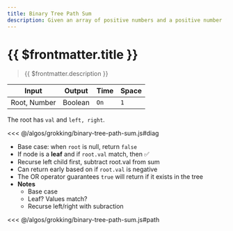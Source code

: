 ```yaml
---
title: Binary Tree Path Sum
description: Given an array of positive numbers and a positive number ‘k,’ find the maximum sum of any contiguous subarray of size ‘k’.
---
```


# {{ $frontmatter.title }}

> {{ $frontmatter.description }}

| Input        | Output  | Time | Space |
| ------------ | ------- | ---- | ----- |
| Root, Number | Boolean | `On` | `1`   |

The root has `val` and `left, right`.

<<< @/algos/grokking/binary-tree-path-sum.js#diag

- Base case: when `root` is null, return `false`
- If node is a **leaf** and if `root.val` match, then ✅
- Recurse left child first, subtract root.val from sum
- Can return early based on if `root.val` is negative
- The OR operator guarantees `true` will return if it exists in the tree
- **Notes**
  - Base case
  - Leaf? Values match?
  - Recurse left/right with subraction

<<< @/algos/grokking/binary-tree-path-sum.js#path
